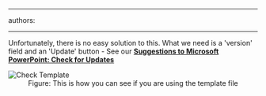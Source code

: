 

---
authors:

---




<span class='intro'> 
  <p>Unfortunately, there is no easy solution to this. What we need is a 'version' field and an 'Update' button - See our <b><a href="http&#58;//www.ssw.com.au/ssw/Standards/BetterSoftwareSuggestions/Office.aspx#Version">Suggestions to Microsoft PowerPoint&#58; Check for Updates</a></b></p>
 </span>

<dl class="image"><dt>
      <img alt="Check Template" src="/PublishingImages/CheckTemplate.jpg" />
   </dt><dd>Figure&#58; This is how you can see if you are using the template file </dd></dl>


